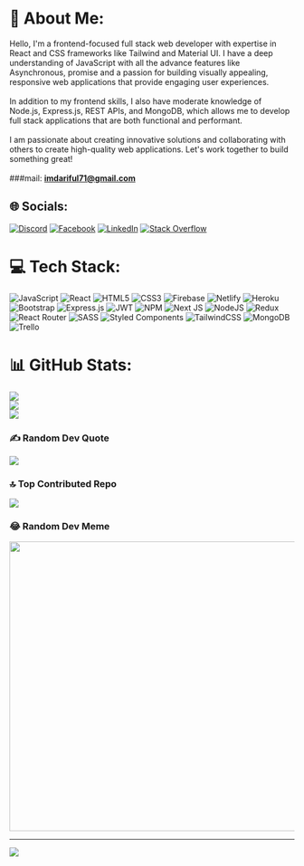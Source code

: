 # 💫 About Me:
Hello, I'm a frontend-focused full stack web developer with expertise in React and CSS frameworks like Tailwind and Material UI. I have a deep understanding of JavaScript with all the advance features like Asynchronous, promise and a passion for building visually appealing, responsive web applications that provide engaging user experiences.<br><br>In addition to my frontend skills, I also have moderate knowledge of Node.js, Express.js, REST APIs, and MongoDB, which allows me to develop full stack applications that are both functional and performant.<br><br>I am passionate about creating innovative solutions and collaborating with others to create high-quality web applications. Let's work together to build something great!<br><br>
###mail: <b>imdariful71@gmail.com</b> <br>


## 🌐 Socials:
[![Discord](https://img.shields.io/badge/Discord-%237289DA.svg?logo=discord&logoColor=white)](https://discord.gg/Arif#8584) [![Facebook](https://img.shields.io/badge/Facebook-%231877F2.svg?logo=Facebook&logoColor=white)](https://facebook.com/achillesarif1205) [![LinkedIn](https://img.shields.io/badge/LinkedIn-%230077B5.svg?logo=linkedin&logoColor=white)](https://linkedin.com/in/md-ariful-islam-886581208) [![Stack Overflow](https://img.shields.io/badge/-Stackoverflow-FE7A16?logo=stack-overflow&logoColor=white)](https://stackoverflow.com/users/14851628/md-ariful-islam) 

# 💻 Tech Stack:
![JavaScript](https://img.shields.io/badge/javascript-%23323330.svg?style=for-the-badge&logo=javascript&logoColor=%23F7DF1E) ![React](https://img.shields.io/badge/react-%2320232a.svg?style=for-the-badge&logo=react&logoColor=%2361DAFB) ![HTML5](https://img.shields.io/badge/html5-%23E34F26.svg?style=for-the-badge&logo=html5&logoColor=white) ![CSS3](https://img.shields.io/badge/css3-%231572B6.svg?style=for-the-badge&logo=css3&logoColor=white) ![Firebase](https://img.shields.io/badge/firebase-%23039BE5.svg?style=for-the-badge&logo=firebase) ![Netlify](https://img.shields.io/badge/netlify-%23000000.svg?style=for-the-badge&logo=netlify&logoColor=#00C7B7) ![Heroku](https://img.shields.io/badge/heroku-%23430098.svg?style=for-the-badge&logo=heroku&logoColor=white) ![Bootstrap](https://img.shields.io/badge/bootstrap-%23563D7C.svg?style=for-the-badge&logo=bootstrap&logoColor=white) ![Express.js](https://img.shields.io/badge/express.js-%23404d59.svg?style=for-the-badge&logo=express&logoColor=%2361DAFB) ![JWT](https://img.shields.io/badge/JWT-black?style=for-the-badge&logo=JSON%20web%20tokens) ![NPM](https://img.shields.io/badge/NPM-%23000000.svg?style=for-the-badge&logo=npm&logoColor=white) ![Next JS](https://img.shields.io/badge/Next-black?style=for-the-badge&logo=next.js&logoColor=white) ![NodeJS](https://img.shields.io/badge/node.js-6DA55F?style=for-the-badge&logo=node.js&logoColor=white) ![Redux](https://img.shields.io/badge/redux-%23593d88.svg?style=for-the-badge&logo=redux&logoColor=white) ![React Router](https://img.shields.io/badge/React_Router-CA4245?style=for-the-badge&logo=react-router&logoColor=white) ![SASS](https://img.shields.io/badge/SASS-hotpink.svg?style=for-the-badge&logo=SASS&logoColor=white) ![Styled Components](https://img.shields.io/badge/styled--components-DB7093?style=for-the-badge&logo=styled-components&logoColor=white) ![TailwindCSS](https://img.shields.io/badge/tailwindcss-%2338B2AC.svg?style=for-the-badge&logo=tailwind-css&logoColor=white) ![MongoDB](https://img.shields.io/badge/MongoDB-%234ea94b.svg?style=for-the-badge&logo=mongodb&logoColor=white) ![Trello](https://img.shields.io/badge/Trello-%23026AA7.svg?style=for-the-badge&logo=Trello&logoColor=white)
# 📊 GitHub Stats:
![](https://github-readme-stats.vercel.app/api?username=arif1205&theme=dracula&hide_border=false&include_all_commits=true&count_private=true)<br/>
![](https://github-readme-streak-stats.herokuapp.com/?user=arif1205&theme=dracula&hide_border=false)<br/>
![](https://github-readme-stats.vercel.app/api/top-langs/?username=arif1205&theme=dracula&hide_border=false&include_all_commits=true&count_private=true&layout=compact)

### ✍️ Random Dev Quote
![](https://quotes-github-readme.vercel.app/api?type=horizontal&theme=radical)

### 🔝 Top Contributed Repo
![](https://github-contributor-stats.vercel.app/api?username=arif1205&limit=5&theme=dracula&combine_all_yearly_contributions=true)

### 😂 Random Dev Meme
<img src="https://rm.up.railway.app/" width="512px"/>

---
[![](https://visitcount.itsvg.in/api?id=arif1205&icon=0&color=0)](https://visitcount.itsvg.in)

<!-- Proudly created with GPRM ( https://gprm.itsvg.in ) -->

